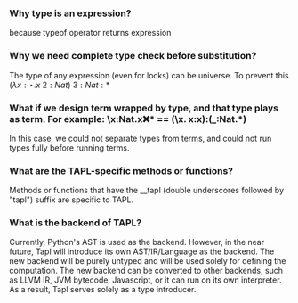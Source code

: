 <? Part of the TAPL project, under the Apache License v2.0 with LLVM
   Exceptions. See /LICENSE for license information.
   SPDX-License-Identifier: Apache-2.0 WITH LLVM-exception ?>

### Why type is an expression?
because typeof operator returns expression
### Why we need complete type check before substitution?
The type of any expression (even for locks) can be universe. To prevent this $(\lambda x{:}\star. x\ 2{:}Nat)\ 3{:}Nat{:}*$
### What if we design term wrapped by type, and that type plays as term. For example: \x:Nat.x:x:* == (\x. x:x):(_:Nat.*)
In this case, we could not separate types from terms, and could not run types fully before running terms.

### What are the TAPL-specific methods or functions?
Methods or functions that have the __tapl (double underscores followed by "tapl") suffix are specific to TAPL.

### What is the backend of TAPL?
Currently, Python's AST is used as the backend. However, in the near future, Tapl will introduce its own AST/IR/Language as the backend.
The new backend will be purely untyped and will be used solely for defining the computation. The new backend can be converted to other backends,
such as LLVM IR, JVM bytecode, Javascript, or it can run on its own interpreter. As a result, Tapl serves solely as a type introducer.
